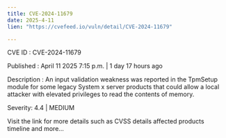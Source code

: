 ```yaml
---
title: CVE-2024-11679
date: 2025-4-11
lien: "https://cvefeed.io/vuln/detail/CVE-2024-11679"

---
```


CVE ID : CVE-2024-11679

Published :  April 11
2025
7:15 p.m. | 1 day
17 hours ago

Description : An input validation weakness was reported in the TpmSetup module for some legacy System x server products that could allow a local attacker with elevated privileges to read the contents of memory.

Severity: 4.4 | MEDIUM

Visit the link for more details
such as CVSS details
affected products
timeline
and more...
